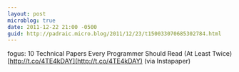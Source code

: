 ```yaml
---
layout: post
microblog: true
date: 2011-12-22 21:00 -0500
guid: http://padraic.micro.blog/2011/12/23/t150033070685302784.html
---
```

fogus: 10 Technical Papers Every Programmer Should Read (At Least Twice) [http://t.co/4TE4kDAY](http://t.co/4TE4kDAY) (via Instapaper)
